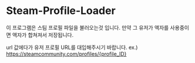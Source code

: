 # Steam-Profile-Loader
이 프로그램은 스팀 프로필 파일을 불러오는것 입니다. 만약 그 유저가 액자를 사용중이면 액자가 합쳐져서 저장됩니다.

url 값에다가 유저 프로필 URL를 대입해주시기 바랍니다.
ex.) https://steamcommunity.com/profiles/{profile_ID}
